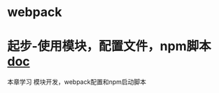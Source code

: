 # webpack
# 起步-使用模块，配置文件，npm脚本 [doc](https://doc.webpack-china.org/guides/getting-started/#%E6%A8%A1%E5%9D%97)

本章学习 模块开发，webpack配置和npm启动脚本
